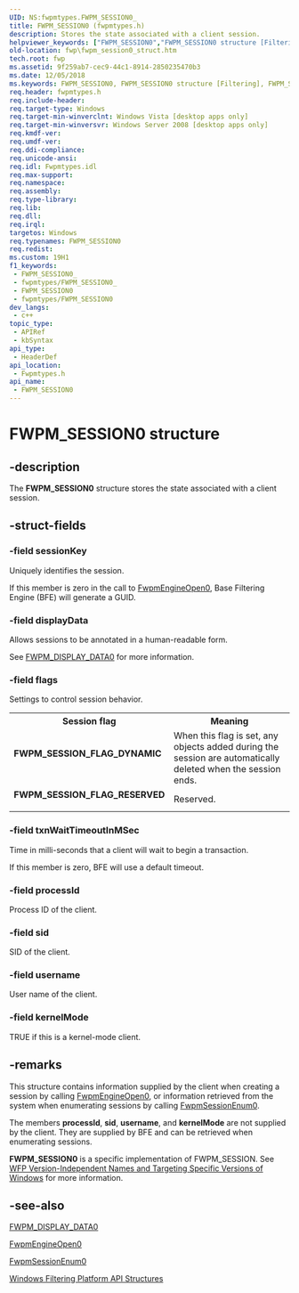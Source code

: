 ```yaml
---
UID: NS:fwpmtypes.FWPM_SESSION0_
title: FWPM_SESSION0 (fwpmtypes.h)
description: Stores the state associated with a client session.
helpviewer_keywords: ["FWPM_SESSION0","FWPM_SESSION0 structure [Filtering]","FWPM_SESSION_FLAG_DYNAMIC","FWPM_SESSION_FLAG_RESERVED","fwp.fwpm_session0_struct","fwpmtypes/FWPM_SESSION0"]
old-location: fwp\fwpm_session0_struct.htm
tech.root: fwp
ms.assetid: 9f259ab7-cec9-44c1-8914-2850235470b3
ms.date: 12/05/2018
ms.keywords: FWPM_SESSION0, FWPM_SESSION0 structure [Filtering], FWPM_SESSION_FLAG_DYNAMIC, FWPM_SESSION_FLAG_RESERVED, fwp.fwpm_session0_struct, fwpmtypes/FWPM_SESSION0
req.header: fwpmtypes.h
req.include-header: 
req.target-type: Windows
req.target-min-winverclnt: Windows Vista [desktop apps only]
req.target-min-winversvr: Windows Server 2008 [desktop apps only]
req.kmdf-ver: 
req.umdf-ver: 
req.ddi-compliance: 
req.unicode-ansi: 
req.idl: Fwpmtypes.idl
req.max-support: 
req.namespace: 
req.assembly: 
req.type-library: 
req.lib: 
req.dll: 
req.irql: 
targetos: Windows
req.typenames: FWPM_SESSION0
req.redist: 
ms.custom: 19H1
f1_keywords:
 - FWPM_SESSION0_
 - fwpmtypes/FWPM_SESSION0_
 - FWPM_SESSION0
 - fwpmtypes/FWPM_SESSION0
dev_langs:
 - c++
topic_type:
 - APIRef
 - kbSyntax
api_type:
 - HeaderDef
api_location:
 - Fwpmtypes.h
api_name:
 - FWPM_SESSION0
---
```


# FWPM_SESSION0 structure


## -description

The <b>FWPM_SESSION0</b> structure stores the state associated with a client session.

## -struct-fields

### -field sessionKey

Uniquely identifies the session. 

If this member is zero in the
   call to <a href="https://docs.microsoft.com/windows/desktop/api/fwpmu/nf-fwpmu-fwpmengineopen0">FwpmEngineOpen0</a>, Base Filtering Engine (BFE) will generate a GUID.

### -field displayData

Allows sessions to be annotated in a human-readable form.

See [FWPM_DISPLAY_DATA0](https://docs.microsoft.com/windows/desktop/api/fwptypes/ns-fwptypes-fwpm_display_data0) for more information.

### -field flags

Settings to control session behavior.

<table>
<tr>
<th>Session flag</th>
<th>Meaning</th>
</tr>
<tr>
<td width="40%"><a id="FWPM_SESSION_FLAG_DYNAMIC"></a><a id="fwpm_session_flag_dynamic"></a><dl>
<dt><b>FWPM_SESSION_FLAG_DYNAMIC</b></dt>
</dl>
</td>
<td width="60%">
When this flag is set, any objects added during the session are
automatically deleted when the session ends.

</td>
</tr>
<tr>
<td width="40%"><a id="FWPM_SESSION_FLAG_RESERVED"></a><a id="fwpm_session_flag_reserved"></a><dl>
<dt><b>FWPM_SESSION_FLAG_RESERVED</b></dt>
</dl>
</td>
<td width="60%">
Reserved.

</td>
</tr>
</table>

### -field txnWaitTimeoutInMSec

Time in milli-seconds that a client will wait to begin a transaction. 

If this member is zero, BFE will use a
   default timeout.

### -field processId

Process ID of the client.

### -field sid

SID of the client.

### -field username

User name of the client.

### -field kernelMode

TRUE if this is a kernel-mode client.

## -remarks

This structure contains information supplied by the client when creating a session by calling <a href="https://docs.microsoft.com/windows/desktop/api/fwpmu/nf-fwpmu-fwpmengineopen0">FwpmEngineOpen0</a>, or information retrieved from the system when enumerating sessions by calling <a href="https://docs.microsoft.com/windows/desktop/api/fwpmu/nf-fwpmu-fwpmsessionenum0">FwpmSessionEnum0</a>.

The members <b>processId</b>, <b>sid</b>,  <b>username</b>, and <b>kernelMode</b> are not supplied by the client. They are supplied by BFE and can be retrieved when enumerating sessions.

<b>FWPM_SESSION0</b> is a specific implementation of FWPM_SESSION. See <a href="https://docs.microsoft.com/windows/desktop/FWP/wfp-version-independent-names-and-targeting-specific-versions-of-windows">WFP Version-Independent Names and Targeting Specific Versions of Windows</a>  for more information.

## -see-also

[FWPM_DISPLAY_DATA0](https://docs.microsoft.com/windows/desktop/api/fwptypes/ns-fwptypes-fwpm_display_data0)



<a href="https://docs.microsoft.com/windows/desktop/api/fwpmu/nf-fwpmu-fwpmengineopen0">FwpmEngineOpen0</a>



<a href="https://docs.microsoft.com/windows/desktop/api/fwpmu/nf-fwpmu-fwpmsessionenum0">FwpmSessionEnum0</a>



<a href="https://docs.microsoft.com/windows/desktop/FWP/fwp-structs">Windows Filtering Platform  API Structures</a>

